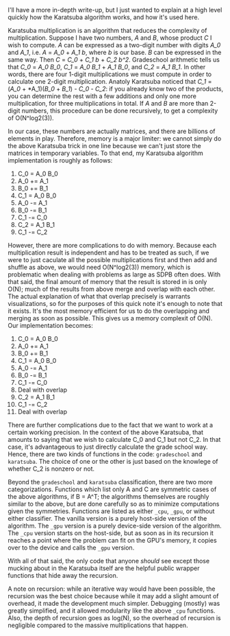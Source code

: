 I'll have a more in-depth write-up, but I just wanted to explain at a high level quickly how the Karatsuba algorithm works, and how it's used here. 

Karatsuba multiplication is an algorithm that reduces the complexity of multiplication. Suppose I have two numbers,
*A* and *B*, whose product *C* I wish to compute. *A* can be expressed as a two-digit number with digits *A_0* and *A_1*, i.e. 
*A* = *A_0* + *A_1* *b*, where *b* is our base. *B* can be expressed in the same way. Then *C* = *C_0* + *C_1* *b* + *C_2* *b^2*. 
Gradeschool arithmetic tells us that *C_0* = *A_0* *B_0*, *C_1* = *A_0* *B_1* + *A_1* *B_0*, and *C_2* = *A_1* *B_1*. In other words,
there are four 1-digit multiplications we must compute in order to calculate one 2-digit multiplication. Anatoly Karatsuba noticed that
*C_1* = (*A_0* + *A_1)(*B_0* + *B_1*) - *C_0* - *C_2*: if you already know two of the products, you can determine the rest with a few
additions and only one more multiplication, for three multiplications in total. If *A* and *B* are more than 2-digit numbers,
this procedure can be done recursively, to get a complexity of O(N^log2(3)). 

In our case, these numbers are actually matrices, and there are billions of elements in play. Therefore, memory is a major limiter: we
cannot simply do the above Karatsuba trick in one line because we can't just store the matrices in temporary variables. To that end, 
my Karatsuba algorithm implementation is roughly as follows:

1. C_0 = A_0 B_0
2. A_0 += A_1
3. B_0 += B_1
4. C_1 = A_0 B_0
5. A_0 -= A_1
6. B_0 -= B_1
7. C_1 -= C_0
8. C_2 = A_1 B_1
9. C_1 -= C_2

However, there are more complications to do with memory. Because each multiplication result is independent and has to be treated as such,
if we were to just caculate all the possible multiplications first and then add and shuffle as above, we would need O(N^log2(3)) memory,
which is problematic when dealing with problems as large as SDPB often does. With that said, the final amount of memory that the result
is stored in is only O(N); much of the results from above merge and overlap with each other. The actual explanation of what that overlap
precisely is warrants visualizations, so for the purposes of this quick note it's enough to note that it exists. It's the most memory 
efficient for us to do the overlapping and merging as soon as possible. This gives us a memory complexit of O(N). Our implementation becomes:

1. C_0 = A_0 B_0
2. A_0 += A_1
3. B_0 += B_1
4. C_1 = A_0 B_0
5. A_0 -= A_1
6. B_0 -= B_1
7. C_1 -= C_0
9. Deal with overlap
8. C_2 = A_1 B_1
9. C_1 -= C_2
10. Deal with overlap

There are further complications due to the fact that we want to work at a certain working precision. In the context of the above Karatsuba,
that amounts to saying that we wish to calculate C_0 and C_1 but not C_2. In that case, it's advantageous to just directly calculate the grade
school way. Hence, there are two kinds of functions in the code: `gradeschool` and `karatsuba`. The choice of one or the other is just based
on the knowlege of whether C_2 is nonzero or not.

Beyond the `gradeschool` and `karatsuba` classification, there are two more categorizations. Functions which list only A and C are symmetric
cases of the above algorithms, if B = A^T; the algorithms themselves are roughly similar to the above, but are done carefully so as to
minimize computations given the symmetries. Functions are listed as either `_cpu`, `_gpu`, or without either classifier. The vanilla version
is a purely host-side version of the algorithm. The `_gpu` version is a purely device-side version of the algorithm. The `_cpu` version starts
on the host-side, but as soon as in its recursion it reaches a point where the problem can fit on the GPU's memory, it copies over to the
device and calls the `_gpu` version.

With all of that said, the only code that anyone *should* see except those mucking about in the Karatsuba itself are the helpful public 
wrapper functions that hide away the recursion.

A note on recursion: while an iterative way would have been possible, the recursion was the best choice because while it may
add a slight amount of overhead, it made the development much simpler. Debugging (mostly) was greatly simplified, and it allowed modularity
like the above `_cpu` functions. Also, the depth of recursion goes as log(N), so the overhead of recursion is negligible compared to the
massive multiplications that happen.
